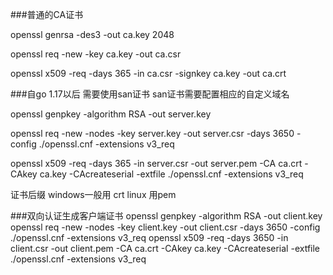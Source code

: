 ###普通的CA证书

openssl genrsa -des3  -out ca.key 2048

openssl req -new -key ca.key -out ca.csr

openssl x509 -req -days 365 -in ca.csr -signkey ca.key -out ca.crt


###自go 1.17以后
需要使用san证书
san证书需要配置相应的自定义域名


openssl genpkey -algorithm RSA -out server.key

openssl req -new -nodes -key server.key -out server.csr -days 3650 -config ./openssl.cnf -extensions v3_req

openssl x509 -req -days 365 -in server.csr -out server.pem -CA ca.crt -CAkey ca.key -CAcreateserial -extfile ./openssl.cnf -extensions v3_req

证书后缀 windows一般用 crt linux 用pem


###双向认证生成客户端证书
openssl genpkey -algorithm RSA -out client.key
openssl req -new -nodes -key client.key -out client.csr -days 3650 -config ./openssl.cnf -extensions v3_req
openssl x509 -req -days 3650 -in client.csr -out client.pem -CA ca.crt -CAkey ca.key -CAcreateserial -extfile ./openssl.cnf -extensions v3_req
